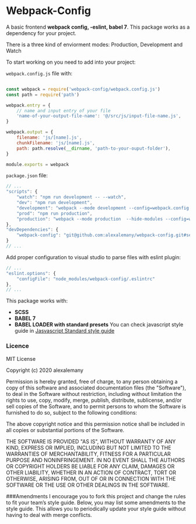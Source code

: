 # Webpack-Config
A basic frontend **webpack config, -eslint, babel 7**. This package works as a dependency for your project.

There is a three kind of enviorment modes: Production, Development and Watch

To start working on you need to add into your project:

`webpack.config.js` file with:
```javascript

const webpack = require('webpack-config/webpack.config.js')
const path = require('path')

webpack.entry = {
	// name and input entry of your file
	'name-of-your-output-file-name': '@/src/js/input-file-name.js',
}

webpack.output = {
	filename: 'js/[name].js',
	chunkFilename: 'js/[name].js',
	path: path.resolve(__dirname, 'path-to-your-ouput-folder'),
}

module.exports = webpack
```

`package.json` file:
```javascript
// ...
"scripts": {
	"watch": "npm run development -- --watch",
	"dev": "npm run development",
	"development": "webpack --mode development --config=webpack.config.js --display-error-details",
	"prod": "npm run production",
	"production": "webpack --mode production  --hide-modules --config=webpack.config.js"
},
"devDependencies": {
    "webpack-config": "git@github.com:alexalemany/webpack-config.git#semver:~v1.x.x"
}
// ...
```

Add proper configuration to visual studio to parse files with eslint plugin:

```javascript
// ...
"eslint.options": {
    "configFile": "node_modules/webpack-config/.eslintrc"
},
// ...
```

This package works with:
- **SCSS**
- **BABEL 7**
- **BABEL LOADER with standard presets**
You can check javascript style guide in [Jasvascript Standard style guide](https://standardjs.com/)

### Licence
MIT License

Copyright (c) 2020 alexalemany

Permission is hereby granted, free of charge, to any person obtaining a copy
of this software and associated documentation files (the "Software"), to deal
in the Software without restriction, including without limitation the rights
to use, copy, modify, merge, publish, distribute, sublicense, and/or sell
copies of the Software, and to permit persons to whom the Software is
furnished to do so, subject to the following conditions:

The above copyright notice and this permission notice shall be included in all
copies or substantial portions of the Software.

THE SOFTWARE IS PROVIDED "AS IS", WITHOUT WARRANTY OF ANY KIND, EXPRESS OR
IMPLIED, INCLUDING BUT NOT LIMITED TO THE WARRANTIES OF MERCHANTABILITY,
FITNESS FOR A PARTICULAR PURPOSE AND NONINFRINGEMENT. IN NO EVENT SHALL THE
AUTHORS OR COPYRIGHT HOLDERS BE LIABLE FOR ANY CLAIM, DAMAGES OR OTHER
LIABILITY, WHETHER IN AN ACTION OF CONTRACT, TORT OR OTHERWISE, ARISING FROM,
OUT OF OR IN CONNECTION WITH THE SOFTWARE OR THE USE OR OTHER DEALINGS IN THE
SOFTWARE.


###Amendments
I encourage you to fork this project and change the rules to fit your team’s style guide. Below, you may list some amendments to the style guide. This allows you to periodically update your style guide without having to deal with merge conflicts.
